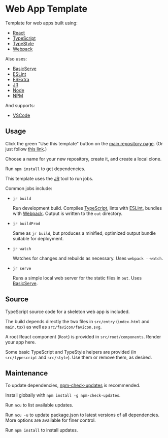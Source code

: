 # Web App Template

Template for web apps built using:
- [React](https://reactjs.org/)
- [TypeScript](https://www.typescriptlang.org/)
- [TypeStyle](https://typestyle.github.io/)
- [Webpack](https://webpack.js.org/)

Also uses:
- [BasicServe](https://www.npmjs.com/package/basic-serve)
- [ESLint](https://eslint.org/)
- [FSExtra](https://www.npmjs.com/package/fs-extra)
- [JR](https://www.npmjs.com/package/jr)
- [Node](https://nodejs.org/)
- [NPM](https://www.npmjs.com/)

And supports:
- [VSCode](https://code.visualstudio.com/)

## Usage

Click the green "Use this template" button on the [main repository page](https://github.com/jraymakers/web-app-template).
(Or just follow [this link](https://github.com/jraymakers/web-app-template/generate).)

Choose a name for your new repository, create it, and create a local clone.

Run `npm install` to get dependencies.

This template uses the [JR](https://www.npmjs.com/package/jr) tool to run jobs.

Common jobs include:

- `jr build`

  Run development build. Compiles [TypeScript](https://www.typescriptlang.org/), lints with [ESLint](https://eslint.org/), bundles with [Webpack](https://webpack.js.org/). Output is written to the `out` directory.

- `jr buildProd`

  Same as `jr build`, but produces a minified, optimized output bundle suitable for deployment.

- `jr watch`

  Watches for changes and rebuilds as necessary. Uses `webpack --watch`.

- `jr serve`

  Runs a simple local web server for the static files in `out`. Uses [BasicServe](https://www.npmjs.com/package/basic-serve).

## Source

TypeScript source code for a skeleton web app is included.

The build depends directly the two files in `src/entry` (`index.html` and `main.tsx`) as well as `src/favicon/favicon.svg`.

A root React component (`Root`) is provided in `src/root/components`. Render your app here.

Some basic TypeScript and TypeStyle helpers are provided (in `src/typescript` and `src/style`). Use them or remove them, as desired.

## Maintenance

To update dependencies, [npm-check-updates](https://www.npmjs.com/package/npm-check-updates) is recommended.

Install globally with `npm install -g npm-check-updates`.

Run `ncu` to list available updates.

Run `ncu -u` to update package.json to latest versions of all dependencies. More options are available for finer control.

Run `npm install` to install updates.
